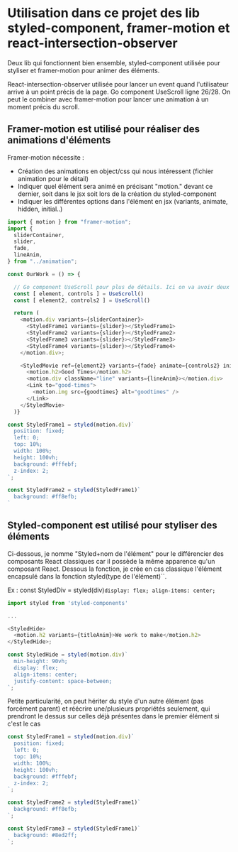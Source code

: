 # Utilisation dans ce projet des lib styled-component, framer-motion et react-intersection-observer

Deux lib qui fonctionnent bien ensemble, styled-component utilisée pour styliser et framer-motion pour animer des éléments.

React-intersection-observer utilisée pour lancer un event quand l'utilisateur arrive à un point précis de la page. Go component UseScroll ligne 26/28. On peut le combiner avec framer-motion pour lancer une animation à un moment précis du scroll.

## Framer-motion est utilisé pour réaliser des animations d'éléments

Framer-motion nécessite :

- Création des animations en object/css qui nous intéressent (fichier animation pour le détail)
- Indiquer quel élément sera animé en précisant "motion." devant ce dernier, soit dans le jsx soit lors de la création du styled-component
- Indiquer les différentes options dans l'élément en jsx (variants, animate, hidden, initial..)

```js
import { motion } from "framer-motion";
import {
  sliderContainer,
  slider,
  fade,
  lineAnim,
} from "../animation";

const OurWork = () => {

  // Go component UseScroll pour plus de détails. Ici on va avoir deux events pour le scroll car ils sont posés sur deux éléments distincts
  const [ element, controls ] = UseScroll()
  const [ element2, controls2 ] = UseScroll()

  return (
    <motion.div variants={sliderContainer}>
      <StyledFrame1 variants={slider}></StyledFrame1>
      <StyledFrame2 variants={slider}></StyledFrame2>
      <StyledFrame3 variants={slider}></StyledFrame3>
      <StyledFrame4 variants={slider}></StyledFrame4>
    </motion.div>;

    <StyledMovie ref={element2} variants={fade} animate={controls2} initial="hidden">
      <motion.h2>Good Times</motion.h2>
      <motion.div className="line" variants={lineAnim}></motion.div>
      <Link to="good-times">
        <motion.img src={goodtimes} alt="goodtimes" />
      </Link>
    </StyledMovie>
  )}

const StyledFrame1 = styled(motion.div)`
  position: fixed;
  left: 0;
  top: 10%;
  width: 100%;
  height: 100vh;
  background: #fffebf;
  z-index: 2;
`;

const StyledFrame2 = styled(StyledFrame1)`
  background: #ff8efb;
`
```

## Styled-component est utilisé pour styliser des éléments

Ci-dessous, je nomme "Styled+nom de l'élément" pour le différencier des composants React classiques car il possède la même apparence qu'un composant React. Dessous la fonction, je crée en css classique l'élément encapsulé dans la fonction styled(type de l'élément)``.

Ex : const StyledDiv = styled(div)`display: flex; align-items: center;`

```js
import styled from 'styled-components'

...

<StyledHide>
  <motion.h2 variants={titleAnim}>We work to make</motion.h2>
</StyledHide>;

const StyledHide = styled(motion.div)`
  min-height: 90vh;
  display: flex;
  align-items: center;
  justify-content: space-between;
`;
```

Petite particularité, on peut hériter du style d'un autre élément (pas forcément parent) et réécrire une/plusieurs propriétés seulement, qui prendront le dessus sur celles déjà présentes dans le premier élément si c'est le cas

```js
const StyledFrame1 = styled(motion.div)`
  position: fixed;
  left: 0;
  top: 10%;
  width: 100%;
  height: 100vh;
  background: #fffebf;
  z-index: 2;
`;

const StyledFrame2 = styled(StyledFrame1)`
  background: #ff8efb;
`;

const StyledFrame3 = styled(StyledFrame1)`
  background: #8ed2ff;
`;
```
